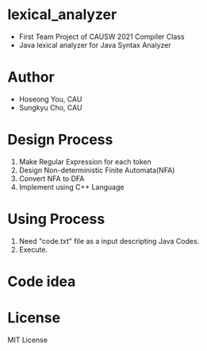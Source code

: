 # lexical_analyzer

- First Team Project of CAUSW 2021 Compiler Class
- Java lexical analyzer for Java Syntax Analyzer


# Author
- Hoseong You, CAU
- Sungkyu Cho, CAU
  


# Design Process

1. Make Regular Expression for each token
2. Design Non-deterministic Finite Automata(NFA)
3. Convert NFA to DFA
4. Implement using C++ Language


# Using Process
1. Need "code.txt" file as a input descripting Java Codes.
2. Execute.

# Code idea 


# License
MIT License

  